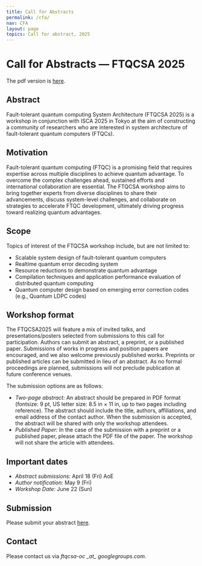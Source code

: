 ```yaml
---
title: Call for Abstracts
permalink: /cfa/
nav: CFA
layout: page
topics: Call for abstract, 2025
---
```


# Call for Abstracts &mdash; FTQCSA 2025

The pdf version is [here](/assets/pdf/FTQCSA2025-CFA.pdf).

## Abstract
Fault-tolerant quantum computing System Architecture (FTQCSA 2025) is a workshop in conjunction with ISCA 2025 in Tokyo at the aim of constructing a community of researchers who are interested in system architecture of fault-tolerant quantum computers (FTQCs).

## Motivation
Fault-tolerant quantum computing (FTQC) is a promising field that requires expertise across multiple disciplines to achieve quantum advantage. To overcome the complex challenges ahead, sustained efforts and international collaboration are essential. The FTQCSA workshop aims to bring together experts from diverse disciplines to share their advancements, discuss system-level challenges, and collaborate on strategies to accelerate FTQC development, ultimately driving progress toward realizing quantum advantages.

## Scope
Topics of interest of the FTQCSA workshop include, but are not limited to:

- Scalable system design of fault-tolerant quantum computers
- Realtime quantum error decoding system
- Resource reductions to demonstrate quantum advantage
- Compilation techniques and application performance evaluation of distributed quantum computing
- Quantum computer design based on emerging error correction codes (e.g., Quantum LDPC codes)

## Workshop format
The FTQCSA2025 will feature a mix of invited talks, and presentations/posters selected from submissions to this call for participation. Authors can submit an abstract, a preprint, or a published paper. 
Submissions of works in progress and position papers are encouraged, and we also welcome previously published works. Preprints or published articles can be submitted in lieu of an abstract. As no formal proceedings are planned, submissions will not preclude publication at future conference venues.

The submission options are as follows:
- _Two-page abstract:_ An abstract should be prepared in PDF format (fontsize: 9 pt, US letter size: 8.5 in &times; 11 in, up to two pages including reference). The abstract should include the title, authors, affiliations, and email address of the contact author. When the submission is accepted, the abstract will be shared with only the workshop attendees.
-  _Published Paper:_ In the case of the submission with a preprint or a published paper, please attach the PDF file of the paper. The workshop will not share the article with attendees.
 
## Important dates
- _Abstract submissions:_ April 18 (Fri) AoE
- _Author notification:_ May 9 (Fri)
- _Workshop Date:_ June 22 (Sun)

## Submission
Please submit your abstract [here](/submit/).

## Contact
Please contact us via _ftqcsa-oc \_at\_ googlegroups.com_.
